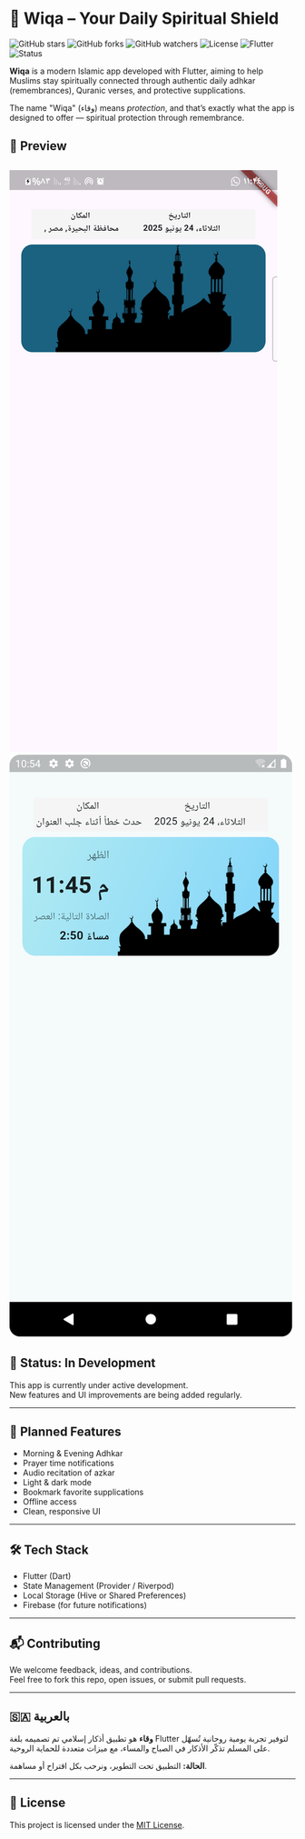 # 🕌 Wiqa – Your Daily Spiritual Shield
![GitHub stars](https://img.shields.io/github/stars/mohamedseedk908/wiqa?style=social)
![GitHub forks](https://img.shields.io/github/forks/mohamedseedk908/wiqa?style=social)
![GitHub watchers](https://img.shields.io/github/watchers/mohamedseedk908/wiqa?style=social)
![License](https://img.shields.io/github/license/mohamedseedk908/wiqa)
![Flutter](https://img.shields.io/badge/Built%20with-Flutter-blue?logo=flutter)
![Status](https://img.shields.io/badge/status-In_Progress-yellow)

**Wiqa** is a modern Islamic app developed with Flutter, aiming to help Muslims stay spiritually connected through authentic daily adhkar (remembrances), Quranic verses, and protective supplications.

The name "Wiqa" (وقاء) means *protection*, and that’s exactly what the app is designed to offer — spiritual protection through remembrance.
## 📱 Preview
![Screenshot(1).png](assets%2FscreenShot%2FScreenshot%281%29.png)
![Screenshot_2.png](assets%2FscreenShot%2FScreenshot_2.png)
---

## 🚧 Status: In Development

This app is currently under active development.  
New features and UI improvements are being added regularly.

---

## 🌟 Planned Features

- Morning & Evening Adhkar
- Prayer time notifications
- Audio recitation of azkar
- Light & dark mode
- Bookmark favorite supplications
- Offline access
- Clean, responsive UI

---

## 🛠 Tech Stack

- Flutter (Dart)
- State Management (Provider / Riverpod)
- Local Storage (Hive or Shared Preferences)
- Firebase (for future notifications)

---

## 📬 Contributing

We welcome feedback, ideas, and contributions.  
Feel free to fork this repo, open issues, or submit pull requests.

---

## 🇸🇦 بالعربية

**وقاء** هو تطبيق أذكار إسلامي تم تصميمه بلغة Flutter لتوفير تجربة يومية روحانية تُسهّل على المسلم تذكّر الأذكار في الصباح والمساء، مع ميزات متعددة للحماية الروحية.

**الحالة:** التطبيق تحت التطوير، ونرحب بكل اقتراح أو مساهمة.

---

## 📎 License

This project is licensed under the [MIT License](LICENSE).

